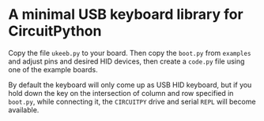 A minimal USB keyboard library for CircuitPython
================================================

Copy the file ``ukeeb.py`` to your board. Then copy the ``boot.py`` from
``examples`` and adjust pins and desired HID devices, then create a ``code.py``
file using one of the example boards.

By default the keyboard will only come up as USB HID keyboard, but if you hold
down the key on the intersection of column and row specified in ``boot.py``,
while connecting it, the ``CIRCUITPY`` drive and serial ``REPL`` will become
available.
